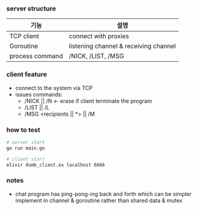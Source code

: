 ### server structure 
|기능|설명|
|---|---|
TCP client | connect with proxies|
Goroutine | listening channel & receiving channel|
process command | /NICK, /LIST, /MSG |

### client feature
- connect to the system via TCP 
- issues commands:
    - /NICK <nickname> || /N <- erase if client terminate the program 
    - /LIST || /L
    - /MSG <recipients || *> <message> || /M

### how to test

```bash
# server start
go run main.go

# client start
elixir dumb_client.ex localhost 6666
```

### notes
- chat program has ping-pong-ing back and forth which can be simpler implement in channel & goroutine rather than shared data & mutex

